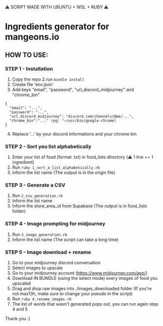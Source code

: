 ⚠️ SCRIPT MADE WITH UBUNTU + WSL + RUBY ⚠️

# Ingredients generator for mangeons.io

## HOW TO USE:

### STEP 1 - Installation

1. Copy the repo
2.run `bundle install`
2. Create file 'env.json'
3. Add keys "email", "password", "url_discord_midjourney" and "chrome_bin"
```
{
  "email": "...",
  "password": "...",
  "url_discord_midjourney": "discord.com/channels/@me/...",
  "chrome_bin":"..." (eg: "~/usr/bin/google-chrome)
}
```
4. Replace '...' by your discord informations and your chrome bin


### STEP 2 - Sort you list alphabetically

1. Enter your list of food (format .txt) in food_lists directory (⚠️ 1 line == 1 ingredient)
2. Run `ruby 1_sort_a_list_alphabetically.rb`
3. Inform the list name
(The output is in the origin file)

### STEP 3 - Generate a CSV

1. Run `2_csv_generation.rb`
2. Inform the list name
3. Inform the store_area_id from Supabase
(The output is in food_lists folder)


### STEP 4 - Image prompting for midjourney

1. Run `3_image_generation.rb`
2. Inform the list name
(The script can take a long time)


### STEP 5 - Image download + rename

1. Go to your midjourney discord conversation
2. Select images to upscale
3. Go to your midjourney account (https://www.midjourney.com/app/)
4. Download IN BUNDLE (using the select mode) every images of food you upscaled
5. Drag and drop raw images into ./images_downloaded folder
(If you're not max13h, make sure to change your pseudo in the script)
5. Run `ruby 4_rename_images.rb`
6. The list of words that wasn't generated pops out, you can run again step 4 and 5

Thank you :)
